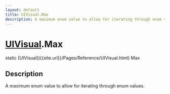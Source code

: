 ```yaml
---
layout: default
title: UIVisual.Max
description: A maximum enum value to allow for iterating through enum values.
---
```

# [UIVisual]({{site.url}}/Pages/Reference/UIVisual.html).Max

<div class='signature' markdown='1'>
static [UIVisual]({{site.url}}/Pages/Reference/UIVisual.html) Max
</div>

## Description
A maximum enum value to allow for iterating through enum
values.

